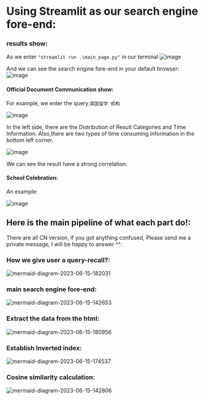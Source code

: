 # Using Streamlit as our search engine fore-end:
### results show:
As we enter ```"streamlit run .\main_page.py"``` in our terminal
![image](https://github.com/Yinita/Information-Retrieval/assets/59158324/9eb9efc0-17fa-4d27-9a18-e0c16d5e26a0)

And we can see the search engine fore-end in your default browser:
![image](https://github.com/Yinita/Information-Retrieval/assets/59158324/84a364aa-6966-4261-a724-fa9287a33150)

#### Official Document Communication show:

For example, we enter the query:```英国留学 机构```

![image](https://github.com/Yinita/Information-Retrieval/assets/59158324/f721f046-7b21-46ba-9321-1c9460ff8684)

In the left side, there are the Distribution of Result Categories and Time Information.
Also,there are two types of time consuming information in the bottom left corner.

![image](https://github.com/Yinita/Information-Retrieval/assets/59158324/3572eb04-9bcc-45fb-beed-6eafcd682512)

We can see the result have a strong correlation.

#### School Celebration:

An example:

![image](https://github.com/Yinita/Information-Retrieval/assets/59158324/0270e510-55d2-4194-9cc9-0fb88f02d5bb)


## Here is the main pipeline of what each part do!:
There are all CN version, if you got anything confused, Please send me a private message, I will be happy to answer ^^:

### How we give user a query-recall?:

![mermaid-diagram-2023-06-15-182031](https://github.com/Yinita/Information-Retrieval/assets/59158324/8fae4a10-9686-4ad9-9e61-35ffe6440a78)

### main search engine fore-end:

![mermaid-diagram-2023-06-15-142653](https://github.com/Yinita/Information-Retrieval/assets/59158324/ae95cc7c-ba5a-42be-8422-25d39869de49)

### Extract the data from the html:

![mermaid-diagram-2023-06-15-180956](https://github.com/Yinita/Information-Retrieval/assets/59158324/d3aa259c-adcb-43b2-968c-6da577513ec9)

### Establish Inverted index:

![mermaid-diagram-2023-06-15-174537](https://github.com/Yinita/Information-Retrieval/assets/59158324/2abdb0dc-b58b-4e4e-9485-cc2d296595a9)

### Cosine similarity calculation:

![mermaid-diagram-2023-06-15-142806](https://github.com/Yinita/Information-Retrieval/assets/59158324/338f0410-e932-4e5e-a515-cccadd41b89c)

